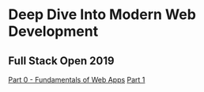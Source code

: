 # Deep Dive Into Modern Web Development
## Full Stack Open 2019
[Part 0 - Fundamentals of Web Apps](https://fullstackopen.com/en/part0/fundamentals_of_web_apps)
[Part 1](https://fullstackopen.com/en/part1)